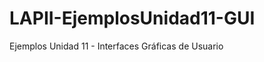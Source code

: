 LAPII-EjemplosUnidad11-GUI
==========================

Ejemplos Unidad 11 - Interfaces Gráficas de Usuario
